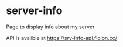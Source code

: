 # server-info

Page to display info about my server

API is avalible at https://srv-info-api.flolon.cc/
